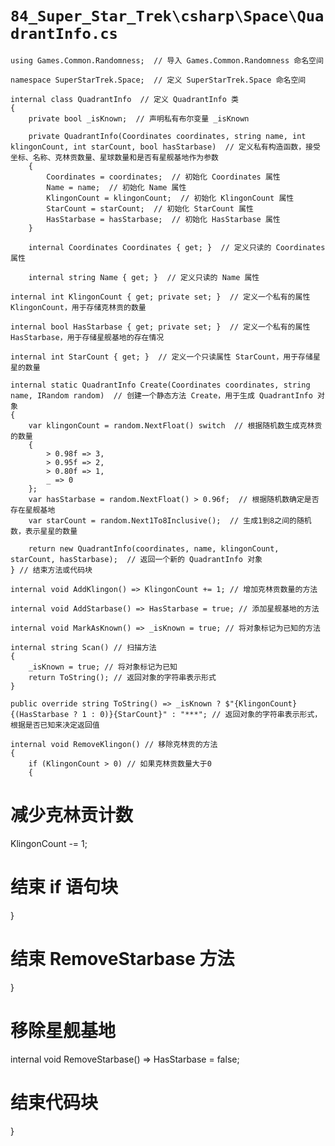 # `84_Super_Star_Trek\csharp\Space\QuadrantInfo.cs`

```
using Games.Common.Randomness;  // 导入 Games.Common.Randomness 命名空间

namespace SuperStarTrek.Space;  // 定义 SuperStarTrek.Space 命名空间

internal class QuadrantInfo  // 定义 QuadrantInfo 类
{
    private bool _isKnown;  // 声明私有布尔变量 _isKnown

    private QuadrantInfo(Coordinates coordinates, string name, int klingonCount, int starCount, bool hasStarbase)  // 定义私有构造函数，接受坐标、名称、克林贡数量、星球数量和是否有星舰基地作为参数
    {
        Coordinates = coordinates;  // 初始化 Coordinates 属性
        Name = name;  // 初始化 Name 属性
        KlingonCount = klingonCount;  // 初始化 KlingonCount 属性
        StarCount = starCount;  // 初始化 StarCount 属性
        HasStarbase = hasStarbase;  // 初始化 HasStarbase 属性
    }

    internal Coordinates Coordinates { get; }  // 定义只读的 Coordinates 属性

    internal string Name { get; }  // 定义只读的 Name 属性
```
    internal int KlingonCount { get; private set; }  // 定义一个私有的属性 KlingonCount，用于存储克林贡的数量

    internal bool HasStarbase { get; private set; }  // 定义一个私有的属性 HasStarbase，用于存储星舰基地的存在情况

    internal int StarCount { get; }  // 定义一个只读属性 StarCount，用于存储星星的数量

    internal static QuadrantInfo Create(Coordinates coordinates, string name, IRandom random)  // 创建一个静态方法 Create，用于生成 QuadrantInfo 对象
    {
        var klingonCount = random.NextFloat() switch  // 根据随机数生成克林贡的数量
        {
            > 0.98f => 3,
            > 0.95f => 2,
            > 0.80f => 1,
            _ => 0
        };
        var hasStarbase = random.NextFloat() > 0.96f;  // 根据随机数确定是否存在星舰基地
        var starCount = random.Next1To8Inclusive();  // 生成1到8之间的随机数，表示星星的数量

        return new QuadrantInfo(coordinates, name, klingonCount, starCount, hasStarbase);  // 返回一个新的 QuadrantInfo 对象
    } // 结束方法或代码块

    internal void AddKlingon() => KlingonCount += 1; // 增加克林贡数量的方法

    internal void AddStarbase() => HasStarbase = true; // 添加星舰基地的方法

    internal void MarkAsKnown() => _isKnown = true; // 将对象标记为已知的方法

    internal string Scan() // 扫描方法
    {
        _isKnown = true; // 将对象标记为已知
        return ToString(); // 返回对象的字符串表示形式
    }

    public override string ToString() => _isKnown ? $"{KlingonCount}{(HasStarbase ? 1 : 0)}{StarCount}" : "***"; // 返回对象的字符串表示形式，根据是否已知来决定返回值

    internal void RemoveKlingon() // 移除克林贡的方法
    {
        if (KlingonCount > 0) // 如果克林贡数量大于0
        {
# 减少克林贡计数
KlingonCount -= 1;
# 结束 if 语句块
}
# 结束 RemoveStarbase 方法
}

# 移除星舰基地
internal void RemoveStarbase() => HasStarbase = false;
# 结束代码块
}
```
